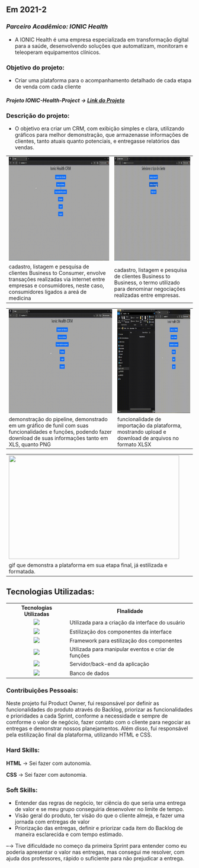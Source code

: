 ## Em 2021-2

### *Parceiro Acadêmico: IONIC Health*

- A IONIC Health é uma empresa especializada em transformação digital para a saúde, desenvolvendo soluções que automatizam, monitoram e teleoperam equipamentos clínicos.

### Objetivo do projeto:
- Criar uma plataforma para o acompanhamento detalhado de cada etapa de venda com cada cliente

##### Projeto IONIC-Health-Project → [Link do Projeto](https://github.com/cpusfatec/IONIC-Health-Project)

### Descrição do projeto:
- O objetivo era criar um CRM, com exibição simples e clara, utilizando gráficos para melhor demonstração, que armazenasse informações de clientes, tanto atuais quanto potenciais, e entregasse relatórios das vendas.

<table>
  <tr>
    <td><img src="https://github.com/cpusfatec/IONIC-Health-Project/blob/main/Imagens/GIF%20login.gif" width=460 height=280></td>
    <td><img src="https://github.com/cpusfatec/IONIC-Health-Project/blob/main/Imagens/GIF%20cadastro.gif" width=460 height=280></td>
  </tr>
  <tr>
    <td>cadastro, listagem e pesquisa de clientes Business to Consumer, envolve transações realizadas via internet entre empresas e consumidores, neste caso, consumidores ligados a areá de medicina</td>
    <td>cadastro, listagem e pesquisa de clientes Business to Business, o termo utilizado para denominar negociações realizadas entre empresas.</td>
  </tr>
</table>

<table>
  <tr>
    <td><img src="https://github.com/cpusfatec/IONIC-Health-Project/blob/main/Imagens/GIF%20pipe.gif" width=460 height=280></td>
    <td><img src="https://github.com/cpusfatec/IONIC-Health-Project/blob/main/Imagens/GIF%20importação.gif" width=460 height=280></td>
  </tr>
  <tr>
    <td>demonstração do pipeline, demonstrado em um gráfico de funil com suas funcionalidades e funções, podendo fazer download de suas informações tanto em XLS, quanto PNG</td>
    <td>funcionalidade de importação da plataforma, mostrando upload e download de arquivos no formato XLSX</td>
  </tr>
</table>

<div align="center">
 <table>
  <tr>
    <td><img src="https://github.com/cpusfatec/IONIC-Health-Project/blob/main/Imagens/gerente.gif" width=460 height=280></td>
  </tr>
  <tr>
    <td>gif que demonstra a plataforma em sua etapa final, já estilizada e formatada.</td>
  </tr>
 </table>
</div>

## Tecnologias Utilizadas:

<table>
    <tr>
        <th>Tecnologias Utilizadas</th>
        <th>FInalidade</th>
    </tr>
    <tr>
        <td align="center"><img src="https://img.shields.io/badge/html5-%23E34F26.svg?style=for-the-badge&logo=html5&logoColor=white"/></td>
        <td align="left">Utilizada para a criação da interface do usuário</td>
    </tr>
        <tr>
        <td align="center"><img src="https://img.shields.io/badge/css3-%231572B6.svg?style=for-the-badge&logo=css3&logoColor=white"/></td>
        <td align="left">Estilização dos componentes da interface</td>
    </tr>
    </tr>
        <tr>
        <td align="center"><img src="https://img.shields.io/badge/bootstrap-%23563D7C.svg?style=for-the-badge&logo=bootstrap&logoColor=white"/></td>
        <td align="left">Framework para estilização dos componentes</td>
    </tr>
        <tr>
        <td align="center"><img src="https://img.shields.io/badge/JavaScript-F7DF1E?style=for-the-badge&logo=javascript&logoColor=black"/></td>
        <td align="left">Utilizada para manipular eventos e criar de funções </td>
    </tr>
        <tr>
        <td align="center"><img src="https://img.shields.io/badge/java-%23ED8B00.svg?style=for-the-badge&logo=java&logoColor=white"/></td>
        <td align="left">Servidor/back-end da aplicação</td>
    </tr>
        <tr>
        <td align="center"><img src="https://img.shields.io/badge/MySQL-005C84?style=for-the-badge&logo=mysql&logoColor=white"/</td>
        <td align="left">Banco de dados</td>
    </tr>
</table>

### Contribuições Pessoais:

Neste projeto fui Product Owner, fui responsável por definir as funcionalidades do produto através do Backlog, priorizar as funcionalidades e prioridades a cada Sprint, conforme a necessidade e sempre de comforme o valor de negócio, fazer contato com o cliente para negociar as entregas e demonstrar nossos planejamentos. Além disso, fui responsável pela estilização final da plataforma, utilizando HTML e CSS. 

### Hard Skills:

**HTML** → Sei fazer com autonomia.

**CSS** → Sei fazer com autonomia.

### Soft Skills:

- Entender das regras de negócio, ter ciência do que seria uma entrega de valor e se meu grupo conseguiria desenvolver no limite de tempo.
- Visão geral do produto, ter visão do que o cliente almeja, e fazer uma jornada com entregas de valor
- Priorização das entregas, definir e priorizar cada item do Backlog de maneira esclarecida e com tempo estimado.

–→ Tive dificuldade no começo da primeira Sprint para entender como eu poderia apresentar o valor nas entregas, mas consegui me resolver, com ajuda dos professores, rápido o suficiente para não prejudicar a entrega.
